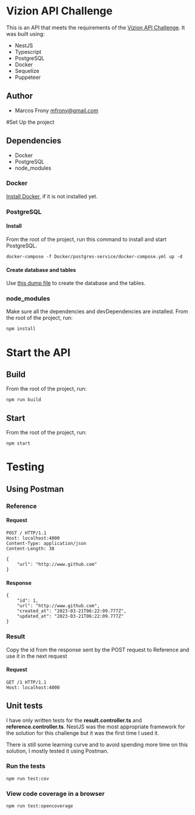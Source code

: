 Vizion API Challenge
====================

This is an API that meets the requirements of the [Vizion API Challenge](./CHALLENGE.md). It was built using:

- NestJS
- Typescript
- PostgreSQL
- Docker
- Sequelize
- Puppeteer

## Author
- Marcos Frony <mfrony@gmail.com>

#Set Up the project
## Dependencies
- Docker
- PostgreSQL
- node_modules

### Docker
[Install Docker](https://docs.docker.com/get-docker/), if it is not installed yet.

### PostgreSQL
#### Install
From the root of the project, run this command to install and start PostgreSQL.
```shell
docker-compose -f Docker/postgres-service/docker-compose.yml up -d
```
#### Create database and tables
Use [this dump file](./sql/vizion.db.sql) to create the database and the tables.

### node_modules
Make sure all the dependencies and devDependencies are installed. From the root of the project, run:
```shell
npm install
```

# Start the API
## Build
From the root of the project, run:
```shell
npm run build
```

## Start
From the root of the project, run:
```shell
npm start
```

# Testing
## Using Postman
### Reference
#### Request
```shell
POST / HTTP/1.1
Host: localhost:4000
Content-Type: application/json
Content-Length: 38

{
    "url": "http://www.github.com"
}
```
#### Response
```shell
{
    "id": 1,
    "url": "http://www.github.com",
    "created_at": "2023-03-21T06:22:09.777Z",
    "updated_at": "2023-03-21T06:22:09.777Z"
}
```

### Result
Copy the id from the response sent by the POST request to Reference and use it in the next request
#### Request
```shell
GET /1 HTTP/1.1
Host: localhost:4000
```

## Unit tests
I have only written tests for the **result.controller.ts** and **reference.controller.ts**. NestJS was the most appropriate framework for the solution for this challenge but it was the first time I used it.

There is still some learning curve and to avoid spending more time on this solution, I mostly tested it using Postman.

### Run the tests
```shell
npm run test:cov
```

### View code coverage in a browser
```shell
npm run test:opencoverage
```
